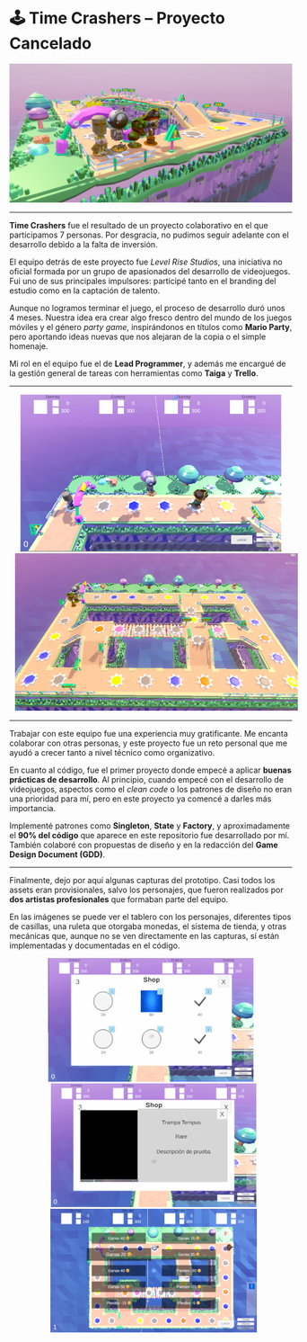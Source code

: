 # 🕹️ Time Crashers – Proyecto Cancelado

<p align="center">
  <img src="/screenshots/photo2.PNG" alt="Portada del juego"/>
</p>

---

**Time Crashers** fue el resultado de un proyecto colaborativo en el que participamos 7 personas. Por desgracia, no pudimos seguir adelante con el desarrollo debido a la falta de inversión.

El equipo detrás de este proyecto fue *Level Rise Studios*, una iniciativa no oficial formada por un grupo de apasionados del desarrollo de videojuegos. Fui uno de sus principales impulsores: participé tanto en el branding del estudio como en la captación de talento.

Aunque no logramos terminar el juego, el proceso de desarrollo duró unos 4 meses. Nuestra idea era crear algo fresco dentro del mundo de los juegos móviles y el género *party game*, inspirándonos en títulos como **Mario Party**, pero aportando ideas nuevas que nos alejaran de la copia o el simple homenaje.

Mi rol en el equipo fue el de **Lead Programmer**, y además me encargué de la gestión general de tareas con herramientas como **Taiga** y **Trello**.

---

<p align="center">
  <img src="/screenshots/photo1.PNG" alt="Captura interfaz general" height="280px"/>
  <img src="/screenshots/photo3.PNG" alt="Captura previsualización mapa" height="280px" style="margin-left:10px"/>
</p>

---

Trabajar con este equipo fue una experiencia muy gratificante. Me encanta colaborar con otras personas, y este proyecto fue un reto personal que me ayudó a crecer tanto a nivel técnico como organizativo.

En cuanto al código, fue el primer proyecto donde empecé a aplicar **buenas prácticas de desarrollo**. Al principio, cuando empecé con el desarrollo de videojuegos, aspectos como el *clean code* o los patrones de diseño no eran una prioridad para mí, pero en este proyecto ya comencé a darles más importancia.

Implementé patrones como **Singleton**, **State** y **Factory**, y aproximadamente el **90% del código** que aparece en este repositorio fue desarrollado por mí. También colaboré con propuestas de diseño y en la redacción del **Game Design Document (GDD)**.

---

Finalmente, dejo por aquí algunas capturas del prototipo. Casi todos los assets eran provisionales, salvo los personajes, que fueron realizados por **dos artistas profesionales** que formaban parte del equipo.

En las imágenes se puede ver el tablero con los personajes, diferentes tipos de casillas, una ruleta que otorgaba monedas, el sistema de tienda, y otras mecánicas que, aunque no se ven directamente en las capturas, sí están implementadas y documentadas en el código.

<p align="center">
  <img src="/screenshots/photo4.PNG" alt="Captura tablero" height="220px"/>
  <img src="/screenshots/photo5.PNG" alt="Captura ruleta" height="220px" style="margin-left:10px"/>
  <img src="/screenshots/photo6.PNG" alt="Captura tienda" height="220px" style="margin-left:10px"/>
</p>
